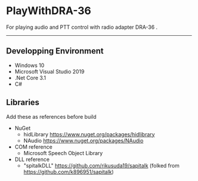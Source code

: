 # PlayWithDRA-36

For playing audio and PTT control with radio adapter DRA-36 .

----

## Developping Environment

* Windows 10
* Microsoft Visual Studio 2019
* .Net Core 3.1
* C#


## Libraries

Add these as references before build

* NuGet
  * hidLibrary https://www.nuget.org/packages/hidlibrary
  * NAudio  https://www.nuget.org/packages/NAudio
* COM reference
  * Microsoft Speech Object Library  
* DLL reference
  * "spitalkDLL"  https://github.com/rikusuda19/sapitalk (folked from https://github.com/k896951/sapitalk)
